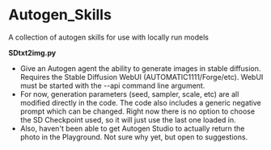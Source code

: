 # Autogen_Skills
A collection of autogen skills for use with locally run models

**SDtxt2img.py**
- Give an Autogen agent the ability to generate images in stable diffusion. Requires the Stable Diffusion WebUI (AUTOMATIC1111/Forge/etc). WebUI must be started with the --api command line argument.
- For now, generation parameters (seed, sampler, scale, etc) are all modified directly in the code. The code also includes a generic negative prompt which can be changed. Right now there is no option to choose the SD Checkpoint used, so it will just use the last one loaded in.
- Also, haven't been able to get Autogen Studio to actually return the photo in the Playground. Not sure why yet, but open to suggestions. 
